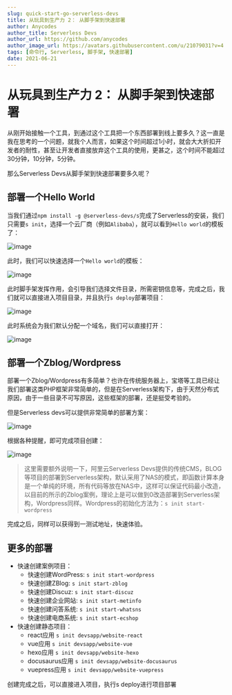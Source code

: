 ```yaml
---
slug: quick-start-go-serverless-devs
title: 从玩具到生产力 2： 从脚手架到快速部署
author: Anycodes
author_title: Serverless Devs
author_url: https://github.com/anycodes
author_image_url: https://avatars.githubusercontent.com/u/21079031?v=4
tags: [命令行, Serverless, 脚手架, 快速部署]
date: 2021-06-21
---
```


# 从玩具到生产力 2： 从脚手架到快速部署

从刚开始接触一个工具，到通过这个工具把一个东西部署到线上要多久？这一直是我在思考的一个问题，就我个人而言，如果这个时间超过1小时，就会大大折扣开发者的耐性，甚至让开发者直接放弃这个工具的使用，更甚之，这个时间不能超过30分钟，10分钟，5分钟。

那么Serverless Devs从脚手架到快速部署要多久呢？

## 部署一个Hello World

当我们通过`npm install -g @serverless-devs/s`完成了Serverless的安装，我们只需要`s init`，选择一个云厂商（例如`Alibaba`），就可以看到`Hello world`的模板了：

![image](https://user-images.githubusercontent.com/21079031/122704697-c7889600-d286-11eb-8ab6-fe28eb7333bd.png)

此时，我们可以快速选择一个`Hello world`的模板：

![image](https://user-images.githubusercontent.com/21079031/122704751-e0914700-d286-11eb-849b-53171ef91804.png)

此时脚手架发挥作用，会引导我们选择文件目录，所需密钥信息等，完成之后，我们就可以直接进入项目目录，并且执行`s deploy`部署项目：

![image](https://user-images.githubusercontent.com/21079031/122704948-509fcd00-d287-11eb-965a-788343e90db9.png)


此时系统会为我们默认分配一个域名，我们可以直接打开： 

![image](https://user-images.githubusercontent.com/21079031/122705044-80e76b80-d287-11eb-984f-1634303f2289.png)


## 部署一个Zblog/Wordpress

部署一个Zblog/Wordpress有多简单？也许在传统服务器上，宝塔等工具已经让我们部署这类PHP框架非常简单的，但是在Serverless架构下，由于天然分布式原因，由于一些目录不可写原因，这些框架的部署，还是挺受考验的。

但是Serverless devs可以提供非常简单的部署方案：

![image](https://user-images.githubusercontent.com/21079031/122706145-d6bd1300-d289-11eb-93c1-0687fc9200e3.png)

根据各种提醒，即可完成项目创建：

![image](https://user-images.githubusercontent.com/21079031/122706174-eb99a680-d289-11eb-9f95-ff904f476d46.png)

> 这里需要额外说明一下，阿里云Serverless Devs提供的传统CMS，BLOG等项目的部署到Serverless架构，默认采用了NAS的模式，即函数计算本身是一个单纯的环境，所有代码等放在NAS中，这样可以保证代码最小改造，以目前的所示的Zblog案例，理论上是可以做到0改造部署到Serverless架构，Wordpress同样。Wordpress的初始化方法为：`s init start-wordpress`

完成之后，同样可以获得到一测试地址，快速体验。

## 更多的部署

- 快速创建案例项目：
  - 快速创建WordPress: `s init start-wordpress`   
  - 快速创建ZBlog: `s init start-zblog`   
  - 快速创建Discuz: `s init start-discuz`   
  - 快速创建企业网站: `s init start-metinfo`   
  - 快速创建问答系统: `s init start-whatsns`  
  - 快速创建电商系统: `s init start-ecshop`
- 快速创建静态项目：
  - react应用 `s init devsapp/website-react`
  - vue应用 `s init devsapp/website-vue`
  - hexo应用 `s init devsapp/website-hexo`
  - docusaurus应用 `s init devsapp/website-docusaurus`
  - vuepress应用 `s init devsapp/website-vuepress`

创建完成之后，可以直接进入项目，执行s deploy进行项目部署


